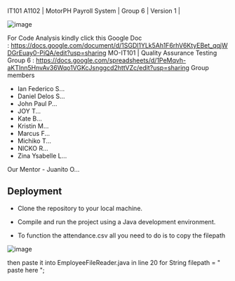 IT101 A1102 | MotorPH Payroll System | Group 6 | Version 1 | 

![image](https://github.com/J0eychnpulpey/MO-IT101-Group6/assets/106713068/428aa829-a5fb-4399-860e-0a57fb12b4c0)


For Code Analysis kindly click this Google Doc : https://docs.google.com/document/d/1SGDl1YLk5Ah1F6rhV6KtyEBet_qqjWDGrEuay0-PiQA/edit?usp=sharing
MO-IT101 | Quality Assurance Testing Group 6 : https://docs.google.com/spreadsheets/d/1PeMqvh-aKTlnn5HnvAv36Wqo1VGKcJsnggcd2httVZc/edit?usp=sharing
Group members

- Ian Federico S...
- Daniel Delos S...
- John Paul P...
- JOY T...
- Kate B...
- Kristin M...
- Marcus F...
- Michiko T...
- NICKO R...
- Zina Ysabelle L...

Our Mentor - Juanito O...

## Deployment

- Clone the repository to your local machine.

- Compile and run the project using a Java development environment.

- To function the attendance.csv all you need to do is to copy the filepath

![image](https://github.com/J0eychnpulpey/MO-IT101-Group6/assets/106713068/505ed491-bdfd-4a1c-b768-fbd47db4f081)

then paste it into EmployeeFileReader.java in line 20 for String filepath = " paste here ";
